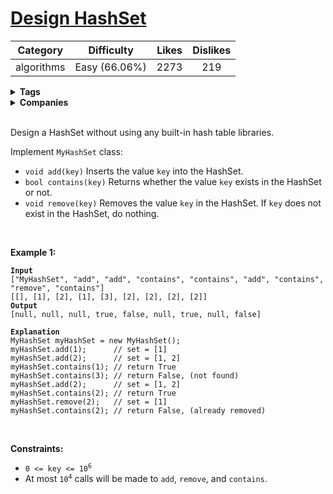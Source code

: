 # [Design HashSet](https://leetcode.com/problems/design-hashset/description/)

| Category | Difficulty | Likes | Dislikes |
| :------: | :--------: | :---: | :------: |
| algorithms | Easy (66.06%) | 2273 | 219 |

<details>
  <summary><strong>Tags</strong></summary>

  

</details>

<details>
  <summary><strong>Companies</strong></summary>

  

</details>
<br />

<p>Design a HashSet without using any built-in hash table libraries.</p>

<p>Implement <code>MyHashSet</code> class:</p>

<ul>
  <li><code>void add(key)</code> Inserts the value <code>key</code> into the HashSet.</li>
  <li><code>bool contains(key)</code> Returns whether the value <code>key</code> exists in the HashSet or not.</li>
  <li><code>void remove(key)</code> Removes the value <code>key</code> in the HashSet. If <code>key</code> does not exist in the HashSet, do nothing.</li>
</ul>

<p>&nbsp;</p>
<p><strong>Example 1:</strong></p>

<pre><code><strong>Input</strong>
[&quot;MyHashSet&quot;, &quot;add&quot;, &quot;add&quot;, &quot;contains&quot;, &quot;contains&quot;, &quot;add&quot;, &quot;contains&quot;, &quot;remove&quot;, &quot;contains&quot;]
[[], [1], [2], [1], [3], [2], [2], [2], [2]]
<strong>Output</strong>
[null, null, null, true, false, null, true, null, false]

<strong>Explanation</strong>
MyHashSet myHashSet = new MyHashSet();
myHashSet.add(1);      // set = [1]
myHashSet.add(2);      // set = [1, 2]
myHashSet.contains(1); // return True
myHashSet.contains(3); // return False, (not found)
myHashSet.add(2);      // set = [1, 2]
myHashSet.contains(2); // return True
myHashSet.remove(2);   // set = [1]
myHashSet.contains(2); // return False, (already removed)</code></pre>

<p>&nbsp;</p>
<p><strong>Constraints:</strong></p>

<ul>
  <li><code>0 &lt;= key &lt;= 10<sup>6</sup></code></li>
  <li>At most <code>10<sup>4</sup></code> calls will be made to <code>add</code>, <code>remove</code>, and <code>contains</code>.</li>
</ul>


